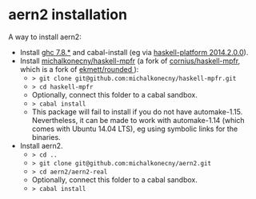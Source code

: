 # aern2 installation

A way to install aern2:

* Install [ghc 7.8.*](https://www.haskell.org/ghc/download_ghc_7_8_4) and cabal-install (eg via [haskell-platform 2014.2.0.0](https://downloads.haskell.org/~platform/2014.2.0.0/)).
* Install [michalkonecny/haskell-mpfr](https://github.com/michalkonecny/haskell-mpfr) (a fork of [cornius/haskell-mpfr](https://github.com/comius/haskell-mpfr), which is a fork of [ekmett/rounded
](https://github.com/ekmett/rounded)):
  * `> git clone git@github.com:michalkonecny/haskell-mpfr.git`
  * `> cd haskell-mpfr`
  * Optionally, connect this folder to a cabal sandbox.
  * `> cabal install`
  * This package will fail to install if you do not have automake-1.15.  Nevertheless, it can be made to work with automake-1.14 (which comes with Ubuntu 14.04 LTS), eg using symbolic links for the binaries.
* Install aern2.
  * `> cd ..`
  * `> git clone git@github.com:michalkonecny/aern2.git`
  * `> cd aern2/aern2-real`
  * Optionally, connect this folder to a cabal sandbox.
  * `> cabal install`
